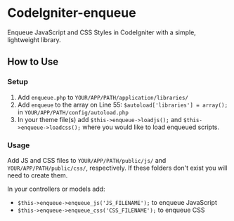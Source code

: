 CodeIgniter-enqueue
===================
Enqueue JavaScript and CSS Styles in CodeIgniter with a simple, lightweight library.

## How to Use
### Setup
1. Add `enqueue.php` to `YOUR/APP/PATH/application/libraries/`
2. Add `enqueue` to the array on Line 55: `$autoload['libraries'] = array();` in `YOUR/APP/PATH/config/autoload.php`
3. In your theme file(s) add `$this->enqueue->loadjs();` and `$this->enqueue->loadcss();` where you would like to load enqueued scripts.

### Usage
Add JS and CSS files to `YOUR/APP/PATH/public/js/` and `YOUR/APP/PATH/public/css/`, respectively. If these folders don't exist you will need to create them.

In your controllers or models add:
* `$this->enqueue->enqueue_js('JS_FILENAME');` to enqueue JavaScript
* `$this->enqueue->enqueue_css('CSS_FILENAME');` to enqueue CSS
